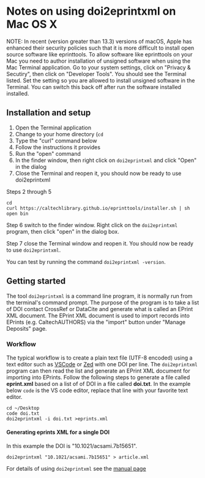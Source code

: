 Notes on using doi2eprintxml on Mac OS X
========================================

NOTE: In recent (version greater than 13.3) versions of macOS, Apple has enhanced their security policies such that it is more difficult to install open source software like eprinttools.  To allow software like eprinttools on your Mac you need to author installation of unsigned software when using the Mac Terminal application.  Go to your system settings, click on "Privacy & Secutiry", then click on "Developer Tools". You should see the Terminal listed. Set the setting so you are allowed to install unsigned software in the Terminal.  You can switch this back off after run the software installed installed.

Installation and setup
----------------------

1. Open the Terminal application 
2. Change to your home directory (`cd`
3. Type the "curl" command below
4. Follow the instructions it provides
5. Run the "open" command
6. In the finder window, then right click on `doi2eprintxml` and click "Open" in the dialog
7. Close the Terminal and reopen it, you should now be ready to use doi2eprintxml

Steps 2 through 5

~~~
cd
curl https://caltechlibrary.github.io/eprinttools/installer.sh | sh
open bin
~~~

Step 6 switch to the finder window. Right click on the `doi2eprintxml` program, then click "open" in the dialog box.

Step 7 close the Terminal window and reopen it. You should now be ready
to use `doi2eprintxml`.

You can test by running the command `doi2eprintxml -version`.

Getting started
---------------

The tool `doi2eprintxml` is a command line program, it is normally
run from the terminal's command prompt. The purpose of the program 
is to take a list of DOI contact CrossRef or DataCite and generate 
what is called an EPrint XML document. The EPrint XML document is 
used to import records into EPrints (e.g. CaltechAUTHORS) via 
the "import" button under "Manage Deposits" page.

### Workflow

The typical workflow is to create a plain text file (UTF-8 encoded)
using a text editor such as [VSCode](https://code.visualstudio.com/) or 
[Zed](https://zed.dev/) with one DOI per line. The `doi2eprintxml` 
program can then read the list and generate an EPrint XML document
for importing into EPrints. Follow the following steps to generate 
a file called **eprint.xml** based on a list of of DOI in a file 
called **doi.txt**. In the example below `code` is the VS code editor,
replace that line with your favorite text editor.

~~~
cd ~/Desktop
code doi.txt
doi2eprintxml -i doi.txt >eprints.xml
~~~

#### Generating eprints XML for a single DOI

In this example the DOI is  "10.1021/acsami.7b15651".

~~~
doi2eprintxml "10.1021/acsami.7b15651" > article.xml
~~~

For details of using `doi2eprintxml` see the [manual page](https://caltechlibrary.github.io/eprinttools/doi2eprintxml.1.html)

